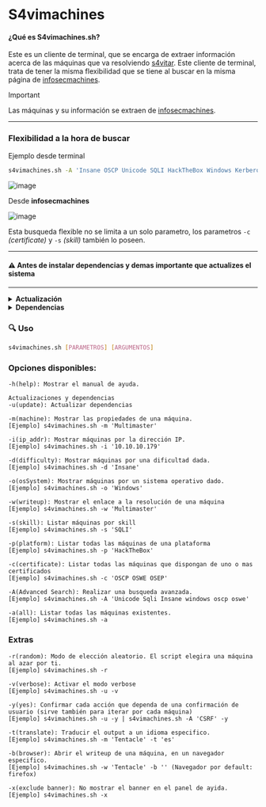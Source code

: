 # S4vimachines

#### ¿Qué es S4vimachines.sh?
Este es un cliente de terminal, que se encarga de extraer información acerca de las máquinas que va resolviendo [s4vitar](https://www.youtube.com/s4vitar). Este cliente de terminal, trata de tener la misma flexibilidad que se tiene al buscar en la misma página de [infosecmachines](https://infosecmachines.io). 
> [!IMPORTANT]
> Las máquinas y su información se extraen de [infosecmachines](https://infosecmachines.io/api/machines).

---
### Flexibilidad a la hora de buscar

Ejemplo desde terminal

```bash
s4vimachines.sh -A 'Insane OSCP Unicode SQLI HackTheBox Windows Kerberos OSWE'
```

![image](https://github.com/user-attachments/assets/15e5dd3e-3189-4d9f-9ad3-d5300f421f01)


Desde **infosecmachines**

![image](https://github.com/user-attachments/assets/babdc8b8-c82e-42f5-8b26-b3fe16d2b805)

Esta busqueda flexible no se limita a un solo parametro, los parametros `-c` *(certificate)* y `-s` *(skill)* también lo poseen.

---

#### ⚠️ Antes de instalar dependencias y demas importante que actualizes el sistema

---

<details>
  <summary><b>Actualización</b></summary>

  ### Debian
  
  ```bash
  sudo apt update && sudo apt upgrade -y # Para distribuciones basadas en debian
  sudo apt update && sudo parrot-upgrade -y # Para el delicado de Parrot
  ```
---

  ### Arch
  ```bash
  sudo pacman -Syu --noconfirm   # Usando pacman (gestor oficial)
  sudo paru -Syu --noconfirm     # Usando paru (AUR helper basado en pacman)
  sudo yay -Syu --noconfirm      # Usando yay (otro AUR helper basado en pacman)
  ```
---

</details>  

<details>
  <summary><b>Dependencias</b></summary>

  ### Debian
  
  ```bash
  sudo apt install coreutils util-linux npm nodejs bc moreutils translate-shell -y
  sudo apt install node-js-beautify -y 
  ```
---

  ### Arch
  
  ```bash
  sudo pacman -S coreutils npm nodejs bc moreutils translate-shell --noconfirm
  sudo npm install -g js-beautify 
  ```

---

</details>


### 🔍 Uso

```bash
s4vimachines.sh [PARAMETROS] [ARGUMENTOS]
```

### Opciones disponibles:

```
-h(help): Mostrar el manual de ayuda.

Actualizaciones y dependencias
-u(update): Actualizar dependencias

-m(machine): Mostrar las propiedades de una máquina.
[Ejemplo] s4vimachines.sh -m 'Multimaster'

-i(ip_addr): Mostrar máquinas por la dirección IP.
[Ejemplo] s4vimachines.sh -i '10.10.10.179'

-d(difficulty): Mostrar máquinas por una dificultad dada.
[Ejemplo] s4vimachines.sh -d 'Insane'

-o(osSystem): Mostrar máquinas por un sistema operativo dado.
[Ejemplo] s4vimachines.sh -o 'Windows'

-w(writeup): Mostrar el enlace a la resolución de una máquina
[Ejemplo] s4vimachines.sh -w 'Multimaster'

-s(skill): Listar máquinas por skill
[Ejemplo] s4vimachines.sh -s 'SQLI'

-p(platform): Listar todas las máquinas de una plataforma
[Ejemplo] s4vimachines.sh -p 'HackTheBox'

-c(certificate): Listar todas las máquinas que dispongan de uno o mas certificados
[Ejemplo] s4vimachines.sh -c 'OSCP OSWE OSEP'

-A(Advanced Search): Realizar una busqueda avanzada.
[Ejemplo] s4vimachines.sh -A 'Unicode Sqli Insane windows oscp oswe'

-a(all): Listar todas las máquinas existentes.
[Ejemplo] s4vimachines.sh -a 
```



### Extras
```
-r(random): Modo de elección aleatorio. El script elegira una máquina al azar por ti.
[Ejemplo] s4vimachines.sh -r

-v(verbose): Activar el modo verbose
[Ejemplo] s4vimachines.sh -u -v

-y(yes): Confirmar cada acción que dependa de una confirmación de usuario (sirve también para iterar por cada máquina)
[Ejemplo] s4vimachines.sh -u -y | s4vimachines.sh -A 'CSRF' -y

-t(translate): Traducir el output a un idioma especifico.
[Ejemplo] s4vimachines.sh -m 'Tentacle' -t 'es'

-b(browser): Abrir el writeup de una máquina, en un navegador especifico.
[Ejemplo] s4vimachines.sh -w 'Tentacle' -b '' (Navegador por default: firefox)

-x(exclude banner): No mostrar el banner en el panel de ayida.
[Ejemplo] s4vimachines.sh -x 
```
